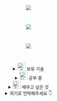 <div align="center" dir="auto">
	<img style="max-width: 100%;" src="https://capsule-render.vercel.app/api?type=Soft&color=gradient&height=135&section=header&text=Welcome%20to%20my%20GitHub%20!&fontSize=50" />
</div>

&nbsp;
&nbsp;

<div align="center" dir="auto">
	<img style="max-width: 100%;" src="https://github-readme-stats.vercel.app/api?username=dozagirugi&show_icons=true&theme=default&show_icon=true&rank_icon=github" />
</div>

&nbsp;
&nbsp;

<div align="center" dir="auto">
	<img style="max-width: 100%;" src="https://github-readme-stats.vercel.app/api/top-langs/?username=dozagirugi&langs_count=8&layout=compact&theme=defalut" />
</div>

&nbsp;
&nbsp;

<div align="center" dir="auto">
<details>
	<summary>
		<img src="https://raw.githubusercontent.com/Tarikul-Islam-Anik/Animated-Fluent-Emojis/master/Emojis/Smilies/Smiling Face with Hearts.png"
			alt="Smiling Face with Hearts"
			width="25"
			height="25" /> 보유 기술
	</summary>
	
<br>

***
**Back-End 🤘**
***
 
<br>
<br>
 

<div style="display: flex; align-items: flex-start;">
	
<!-- Java -->
<img src="https://techstack-generator.vercel.app/java-icon.svg" alt="icon" width="65" height="65" />

<!-- Python -->
<img src="https://techstack-generator.vercel.app/python-icon.svg" alt="icon" width="65" height="65" />	
</div>

<br>
<br>

***
**Front-End ✌**
***

<br>
<br>


<div style="display: flex; align-items: flex-start;">

<!-- React -->
<img src="https://techstack-generator.vercel.app/react-icon.svg" alt="icon" width="65" height="65" />

<br>
<br>

***
**Data Base 🤙**
***

<br>
<br>

<div style="display: flex; align-items: flex-start;">

<!-- MySQL -->
<img src="https://techstack-generator.vercel.app/mysql-icon.svg" alt="icon" width="65" height="65" />

</div>

<br>
<br>


***
**Etc. 🤙**
***

<br>
<br>

<div style="display: flex; align-items: flex-start;">

<!-- Github -->
<img src="https://techstack-generator.vercel.app/github-icon.svg" alt="icon" width="65" height="65" />

</div>

</details>

<details>
	<summary>
		<img src="https://raw.githubusercontent.com/Tarikul-Islam-Anik/Animated-Fluent-Emojis/master/Emojis/Smilies/Nerd%20Face.png"
			alt="Nerd Face"
			width="25"
			height="25" /> 공부 중
	</summary>
	
	<br>

 <!-- REST API -->
<img src="https://techstack-generator.vercel.app/restapi-icon.svg" alt="icon" width="65" height="65" />

 	<br>
  
</details>

<details>
	<summary>
		<img src="https://raw.githubusercontent.com/Tarikul-Islam-Anik/Animated-Fluent-Emojis/master/Emojis/Smilies/Face%20with%20Monocle.png"
			alt="Face with Monocle"
			width="25"
			height="25" /> 배우고 싶은 것
	</summary>
<br>
</details>

<details>
	<summary>
		여기로 연락해주세요 👇
	</summary>
	
<br>

**dozagirugi@gmail.com**

</details>
</div>
